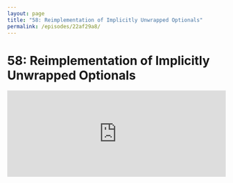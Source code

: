 ```yaml
---
layout: page
title: "58: Reimplementation of Implicitly Unwrapped Optionals"
permalink: /episodes/22af29a8/
---
```


# 58: Reimplementation of Implicitly Unwrapped Optionals

<iframe frameBorder="0" height="200px" scrolling="no" seamless src="https://player.simplecast.com/642a1037-d1c2-47a5-9d34-5e0abcb68a77" width="100%" data-cy="latest-episode" />

- Blog post on Reimplementation of Implicitly Unwrapped Optionals: https://swift.org/blog/iuo
- SE-0054 Abolish `ImplicitlyUnwrappedOptional` type: https://github.com/apple/swift-evolution/blob/master/proposals/0054-abolish-iuo.md

### Thank you to [Instabug](https://instabug.com/swift) for sponsoring this episode!

Instabug is the simplest yet most comprehensive bug reporting and In-app feedback SDK. JP uses it at Lyft and it's helped him out a bunch! 

Now, Swift Unwrapped listeners will get a 20% discount on all paid plans, use promo-code: **unwrapped2018** 

Check them out, use that promo code and get 20% off at [https://instabug.com/swift](https://instabug.com/swift)

Thanks Instabug! 

### Get in Touch 

If you're enjoying the show and want to say thank you, the best way to do that is by [leaving us a review on iTunes](https://itunes.apple.com/us/podcast/swift-unwrapped/id1209817203?mt=2)! It lets us know what you think of the show and helps us climb the charts so other people can find the show.

We've also got a channel set up on Spectrum.chat! If you want to talk about today's episode, ask us a question or just follow the conversation, jump in anytime at: [spectrum.chat/specfm/swift-unwrapped](https://spectrum.chat/specfm/swift-unwrapped)
